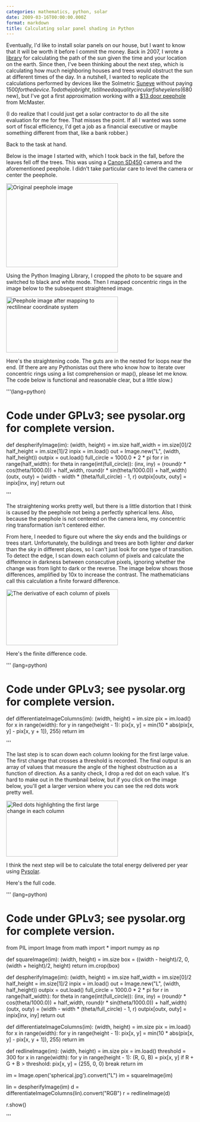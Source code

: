 ```yaml
---
categories: mathematics, python, solar
date: 2009-03-16T00:00:00.000Z
format: markdown
title: Calculating solar panel shading in Python
---
```


Eventually, I'd like to install solar panels on our house, but I want to know that it will be worth it before I commit the money. Back in 2007, I wrote a <a href="http://pysolar.org/">library</a> for calculating the path of the sun given the time and your location on the earth. Since then, I've been thinking about the next step, which is calculating how much neighboring houses and trees would obstruct the sun at different times of the day. In a nutshell, I wanted to replicate the calculations performed by devices like the Solmetric <a href="http://www.solmetric.com/">Suneye</a> without paying $1500 for the device. To do the job right, I still need a quality circular fisheye lens ($680 new), but I've got a first approximation working with a <a href="http://www.mcmaster.com/#8406a12">$13 door peephole</a> from McMaster.

(I do realize that I could just get a solar contractor to do all the site evaluation for me for free. That misses the point. If all I wanted was some sort of fiscal efficiency, I'd get a job as a financial executive or maybe something different from that, like a bank robber.)

Back to the task at hand.

Below is the image I started with, which I took back in the fall, before the leaves fell off the trees. This was using a <a href="http://www.usa.canon.com/consumer/controller?act=ModelInfoAct&fcategoryid=145&modelid=11939">Canon SD450</a> camera and the aforementioned peephole. I didn't take particular care to level the camera or center the peephole.

<a href="http://pingswept.org/img/spherical.jpg"><img src="http://pingswept.org/img/spherical-300x225.jpg" alt="Original peephole image" title="Original peephole image" width="300" height="225" class="aligncenter size-medium" /></a>

Using the Python Imaging Library, I cropped the photo to be square and switched to black and white mode. Then I mapped concentric rings in the image below to the subsequent straightened image.

<a href="http://pingswept.org/img/linearized.jpg"><img src="http://pingswept.org/img/linearized-300x150.jpg" alt="Peephole image after mapping to rectilinear coordinate system" title="Peephole image after mapping to rectilinear coordinate system" width="300" height="150" class="aligncenter size-medium" /></a>

Here's the straightening code. The guts are in the nested for loops near the end. (If there are any Pythonistas out there who know how to iterate over concentric rings using a list comprehension or map(), please let me know. The code below is functional and reasonable clear, but a little slow.)

'''(lang=python)
# Code under GPLv3; see pysolar.org for complete version.
def despherifyImage(im):
    (width, height) = im.size
    half_width = im.size[0]/2
    half_height = im.size[1]/2
    inpix = im.load()
    out = Image.new("L", (width, half_height))
    outpix = out.load()
    full_circle = 1000.0 * 2 * pi
    for r in range(half_width):
        for theta in range(int(full_circle)):
            (inx, iny) = (round(r * cos(theta/1000.0)) + half_width, round(r * sin(theta/1000.0)) + half_width)
            (outx, outy) = (width - width * (theta/full_circle) - 1, r)
            outpix[outx, outy] = inpix[inx, iny]
    return out

'''

The straightening works pretty well, but there is a little distortion that I think is caused by the peephole not being a perfectly spherical lens. Also, because the peephole is not centered on the camera lens, my concentric ring transformation isn't centered either.

From here, I needed to figure out where the sky ends and the buildings or trees start. Unfortunately, the buildings and trees are both lighter *and* darker than the sky in different places, so I can't just look for one type of transition. To detect the edge, I scan down each column of pixels and calculate the difference in darkness between consecutive pixels, ignoring whether the change was from light to dark or the reverse. The image below shows those differences, amplified by 10x to increase the contrast. The mathematicians call this calculation a finite forward difference.

<a href="http://pingswept.org/img/differentiated.jpg"><img src="http://pingswept.org/img/differentiated-300x150.jpg" alt="The derivative of each column of pixels" title="The derivative of each column of pixels" width="300" height="150" class="aligncenter size-medium" /></a>

Here's the finite difference code.

'''
(lang=python)
# Code under GPLv3; see pysolar.org for complete version.
def differentiateImageColumns(im):
    (width, height) = im.size
    pix = im.load()
    for x in range(width):
        for y in range(height - 1):
            pix[x, y] = min(10 * abs(pix[x, y] - pix[x, y + 1]), 255)
    return im

'''

The last step is to scan down each column looking for the first large value. The first change that crosses a threshold is recorded. The final output is an array of values that measure the angle of the highest obstruction as a function of direction. As a sanity check, I drop a red dot on each value. It's hard to make out in the thumbnail below, but if you click on the image below, you'll get a larger version where you can see the red dots work pretty well.

<a href="http://pingswept.org/img/redlined.jpg"><img src="http://pingswept.org/img/redlined-300x150.jpg" alt="Red dots highlighting the first large change in each column" title="Red dots highlighting the first large change in each column" width="300" height="150" class="aligncenter size-medium" /></a>

I think the next step will be to calculate the total energy delivered per year using <a href="http://pysolar.org">Pysolar</a>.

Here's the full code.

'''
(lang=python)
# Code under GPLv3; see pysolar.org for complete version.
from PIL import Image
from math import *
import numpy as np

def squareImage(im):
    (width, height) = im.size
    box = ((width - height)/2, 0, (width + height)/2, height)
    return im.crop(box)

def despherifyImage(im):
    (width, height) = im.size
    half_width = im.size[0]/2
    half_height = im.size[1]/2
    inpix = im.load()
    out = Image.new("L", (width, half_height))
    outpix = out.load()
    full_circle = 1000.0 * 2 * pi
    for r in range(half_width):
        for theta in range(int(full_circle)):
            (inx, iny) = (round(r * cos(theta/1000.0)) + half_width, round(r * sin(theta/1000.0)) + half_width)
            (outx, outy) = (width - width * (theta/full_circle) - 1, r)
            outpix[outx, outy] = inpix[inx, iny]
    return out

def differentiateImageColumns(im):
    (width, height) = im.size
    pix = im.load()
    for x in range(width):
        for y in range(height - 1):
            pix[x, y] = min(10 * abs(pix[x, y] - pix[x, y + 1]), 255)
    return im

def redlineImage(im):
    (width, height) = im.size
    pix = im.load()
    threshold = 300
    for x in range(width):
        for y in range(height - 1):
            (R, G, B) = pix[x, y]
            if R + G + B > threshold:
                pix[x, y] = (255, 0, 0)
                break
    return im

im = Image.open('spherical.jpg').convert("L")
im = squareImage(im)

lin = despherifyImage(im)
d = differentiateImageColumns(lin).convert("RGB")
r = redlineImage(d)

r.show()

'''
